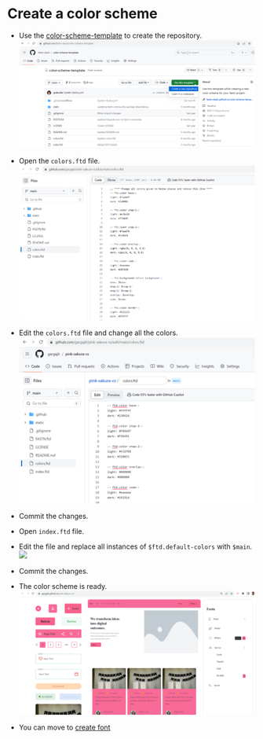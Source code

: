 # Create a color scheme

- Use the [color-scheme-template](https://github.com/fastn-stack/color-scheme-template) to create the repository.
![](/c-design/static/cs-template.png)

- Open the `colors.ftd` file.
![](default-colors-file.png)

- Edit the `colors.ftd` file and change all the colors. 
![](modified-colors-file.png)

- Commit the changes.

- Open `index.ftd` file.

- Edit the file and replace all instances of `$ftd.default-colors` with `$main`.
![](ftd-default-colors.png)

- Commit the changes.

- The color scheme is ready.
![](pink-sakura-output.png)

- You can move to [create font](/c-design/02-create-font.md)
